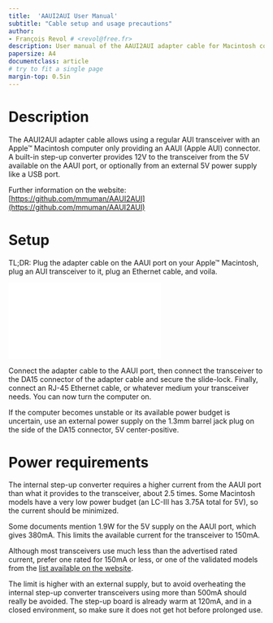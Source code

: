 ```yaml
---
title:  'AAUI2AUI User Manual'
subtitle: "Cable setup and usage precautions"
author:
- François Revol # <revol@free.fr>
description: User manual of the AAUI2AUI adapter cable for Macintosh computers
papersize: A4
documentclass: article
# try to fit a single page
margin-top: 0.5in
---
```


# Description

The AAUI2AUI adapter cable allows using a regular AUI transceiver with an Apple™ Macintosh computer only providing an AAUI (Apple AUI) connector. A built-in step-up converter provides 12V to the transceiver from the 5V available on the AAUI port, or optionally from an external 5V power supply like a USB port.

Further information on the website: [https://github.com/mmuman/AAUI2AUI](https://github.com/mmuman/AAUI2AUI)

# Setup

TL;DR: Plug the adapter cable on the AAUI port on your Apple™ Macintosh, plug an AUI transceiver to it, plug an Ethernet cable, and voila.

![Setup guide for the AAUI2AUI cable](setup.pdf "Setup guide")

Connect the adapter cable to the AAUI port, then connect the transceiver to the DA15 connector of the adapter cable and secure the slide-lock. Finally, connect an RJ-45 Ethernet cable, or whatever medium your transceiver needs. You can now turn the computer on.

If the computer becomes unstable or its available power budget is uncertain, use an external power supply on the 1.3mm barrel jack plug on the side of the DA15 connector, 5V center-positive.

# Power requirements

The internal step-up converter requires a higher current from the AAUI port than what it provides to the transceiver, about 2.5 times. Some Macintosh models have a very low power budget (an LC-III has 3.75A total for 5V), so the current should be minimized.

Some documents mention 1.9W for the 5V supply on the AAUI port, which gives 380mA. This limits the available current for the transceiver to 150mA.

Although most transceivers use much less than the advertised rated current, prefer one rated for 150mA or less, or one of the validated models from the [list available on the website](https://github.com/mmuman/AAUI2AUI#tested-transceivers).

The limit is higher with an external supply, but to avoid overheating the internal step-up converter transceivers using more than 500mA should really be avoided. The step-up board is already warm at 120mA, and in a closed environment, so make sure it does not get hot before prolonged use.

